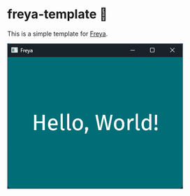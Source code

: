 # freya-template 🦀

This is a simple template for [Freya](https://github.com/marc2332/freya).

![Demo Screenshot](./demo.png)
